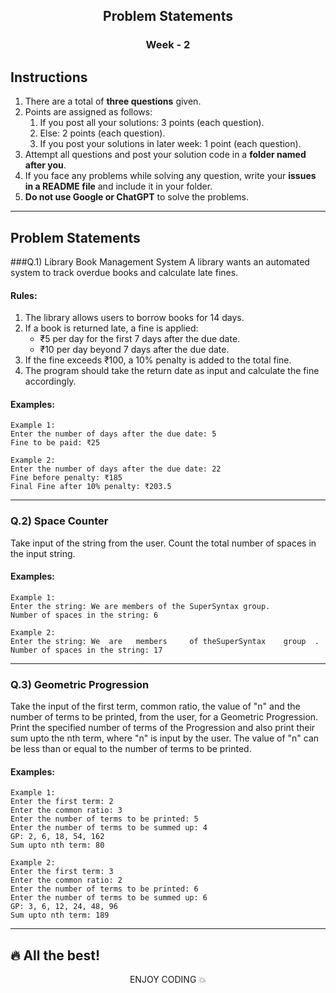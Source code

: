 <div align="center">
    <h2>Problem Statements</h2>
    <h3>Week - 2</h3>
</div>

## Instructions

1. There are a total of **three questions** given.
2. Points are assigned as follows:
    <br>
    1. If you post all your solutions: 3 points (each question).
    2. Else: 2 points (each question).
    3. If you post your solutions in later week: 1 point (each question).
3. Attempt all questions and post your solution code in a **folder named after you**.
4. If you face any problems while solving any question, write your **issues in a README file** and include it in your folder.
5. **Do not use Google or ChatGPT** to solve the problems.

---

## Problem Statements

###Q.1) Library Book Management System
A library wants an automated system to track overdue books and calculate late fines.

#### Rules:

1. The library allows users to borrow books for 14 days.
2. If a book is returned late, a fine is applied:
    - ₹5 per day for the first 7 days after the due date.
    - ₹10 per day beyond 7 days after the due date.
3. If the fine exceeds ₹100, a 10% penalty is added to the total fine.
4. The program should take the return date as input and calculate the fine accordingly.

#### Examples:
```plaintext
Example 1:
Enter the number of days after the due date: 5  
Fine to be paid: ₹25 
```

```plaintext
Example 2:
Enter the number of days after the due date: 22  
Fine before penalty: ₹185
Final Fine after 10% penalty: ₹203.5
```

---

### Q.2) Space Counter

Take input of the string from the user. Count the total number of spaces in the input string.


#### Examples:
```plaintext
Example 1:
Enter the string: We are members of the SuperSyntax group.
Number of spaces in the string: 6
```

```plaintext
Example 2:
Enter the string: We  are   members     of theSuperSyntax    group  .
Number of spaces in the string: 17
```

---

### Q.3) Geometric Progression

Take the input of the first term, common ratio, the value of "n" and the number of terms to be printed, from the user, for a Geometric Progression.
Print the specified number of terms of the Progression and also print their sum upto the nth term, where "n" is input by the user. The value of "n" can be less than or equal to the number of terms to be printed.

#### Examples:
```plaintext
Example 1:
Enter the first term: 2
Enter the common ratio: 3
Enter the number of terms to be printed: 5
Enter the number of terms to be summed up: 4
GP: 2, 6, 18, 54, 162
Sum upto nth term: 80
```

```plaintext
Example 2:
Enter the first term: 3
Enter the common ratio: 2
Enter the number of terms to be printed: 6
Enter the number of terms to be summed up: 6
GP: 3, 6, 12, 24, 48, 96
Sum upto nth term: 189
```

---

## 🔥 All the best!

<div align="center">
    <p>ENJOY CODING 💥</p>
</div>
